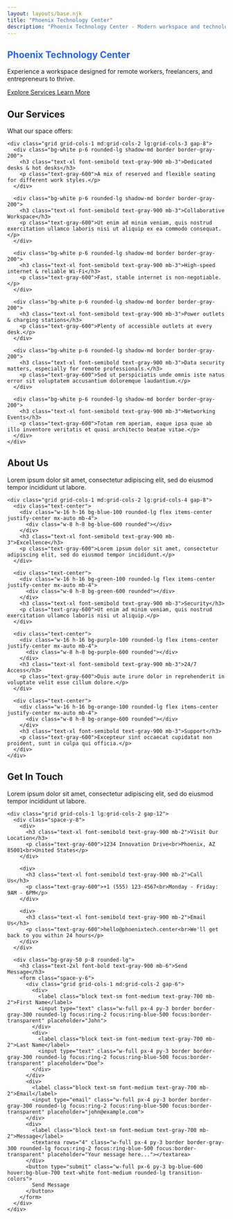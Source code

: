 ```yaml
---
layout: layouts/base.njk
title: "Phoenix Technology Center"
description: "Phoenix Technology Center - Modern workspace and technology solutions"
---
```


<!-- Hero Section -->
<section class="bg-gray-50 py-20">
  <div class="max-w-7xl mx-auto px-4 sm:px-6 lg:px-8">
    <div class="text-center">
      <h1 class="text-4xl md:text-6xl font-bold text-blue-600 mb-6" style="color: #2563eb;">
        Phoenix Technology Center
      </h1>
      <p class="text-xl text-gray-600 mb-8 max-w-3xl mx-auto">
        Experience a workspace designed for remote workers, freelancers, and entrepreneurs to thrive.
      </p>
      <div class="flex flex-col sm:flex-row gap-4 justify-center">
        <a href="#services" class="inline-flex items-center px-6 py-3 bg-blue-600 hover:bg-blue-700 text-white font-medium rounded-lg transition-colors">
          Explore Services
        </a>
        <a href="#about" class="inline-flex items-center px-6 py-3 bg-white hover:bg-gray-50 text-gray-900 font-medium rounded-lg border border-gray-300 transition-colors">
          Learn More
        </a>
      </div>
    </div>
  </div>
</section>

<!-- Services Section -->
<section id="services" class="py-20 bg-white">
  <div class="max-w-7xl mx-auto px-4 sm:px-6 lg:px-8">
    <div class="text-center mb-16">
      <h2 class="text-3xl md:text-4xl font-bold text-gray-900 mb-4">
        Our Services
      </h2>
      <p class="text-lg text-gray-600 max-w-2xl mx-auto">
        What our space offers:
      </p>
    </div>

    <div class="grid grid-cols-1 md:grid-cols-2 lg:grid-cols-3 gap-8">
      <div class="bg-white p-6 rounded-lg shadow-md border border-gray-200">
        <h3 class="text-xl font-semibold text-gray-900 mb-3">Dedicated desks & hot desks</h3>
        <p class="text-gray-600">A mix of reserved and flexible seating for different work styles.</p>
      </div>
      
      <div class="bg-white p-6 rounded-lg shadow-md border border-gray-200">
        <h3 class="text-xl font-semibold text-gray-900 mb-3">Collaborative Workspace</h3>
        <p class="text-gray-600">Ut enim ad minim veniam, quis nostrud exercitation ullamco laboris nisi ut aliquip ex ea commodo consequat.</p>
      </div>
      
      <div class="bg-white p-6 rounded-lg shadow-md border border-gray-200">
        <h3 class="text-xl font-semibold text-gray-900 mb-3">High-speed internet & reliable Wi-Fi</h3>
        <p class="text-gray-600">Fast, stable internet is non-negotiable.</p>
      </div>
      
      <div class="bg-white p-6 rounded-lg shadow-md border border-gray-200">
        <h3 class="text-xl font-semibold text-gray-900 mb-3">Power outlets & charging stations</h3>
        <p class="text-gray-600">Plenty of accessible outlets at every desk.</p>
      </div>
      
      <div class="bg-white p-6 rounded-lg shadow-md border border-gray-200">
        <h3 class="text-xl font-semibold text-gray-900 mb-3">Data security matters, especially for remote professionals.</h3>
        <p class="text-gray-600">Sed ut perspiciatis unde omnis iste natus error sit voluptatem accusantium doloremque laudantium.</p>
      </div>
      
      <div class="bg-white p-6 rounded-lg shadow-md border border-gray-200">
        <h3 class="text-xl font-semibold text-gray-900 mb-3">Networking Events</h3>
        <p class="text-gray-600">Totam rem aperiam, eaque ipsa quae ab illo inventore veritatis et quasi architecto beatae vitae.</p>
      </div>
    </div>
  </div>
</section>

<!-- About Section -->
<section id="about" class="py-20 bg-gray-50">
  <div class="max-w-7xl mx-auto px-4 sm:px-6 lg:px-8">
    <div class="text-center mb-16">
      <h2 class="text-3xl md:text-4xl font-bold text-gray-900 mb-4">
        About Us
      </h2>
      <p class="text-lg text-gray-600 max-w-2xl mx-auto">
        Lorem ipsum dolor sit amet, consectetur adipiscing elit, sed do eiusmod tempor incididunt ut labore.
      </p>
    </div>

    <div class="grid grid-cols-1 md:grid-cols-2 lg:grid-cols-4 gap-8">
      <div class="text-center">
        <div class="w-16 h-16 bg-blue-100 rounded-lg flex items-center justify-center mx-auto mb-4">
          <div class="w-8 h-8 bg-blue-600 rounded"></div>
        </div>
        <h3 class="text-xl font-semibold text-gray-900 mb-3">Excellence</h3>
        <p class="text-gray-600">Lorem ipsum dolor sit amet, consectetur adipiscing elit, sed do eiusmod tempor incididunt.</p>
      </div>

      <div class="text-center">
        <div class="w-16 h-16 bg-green-100 rounded-lg flex items-center justify-center mx-auto mb-4">
          <div class="w-8 h-8 bg-green-600 rounded"></div>
        </div>
        <h3 class="text-xl font-semibold text-gray-900 mb-3">Security</h3>
        <p class="text-gray-600">Ut enim ad minim veniam, quis nostrud exercitation ullamco laboris nisi ut aliquip.</p>
      </div>

      <div class="text-center">
        <div class="w-16 h-16 bg-purple-100 rounded-lg flex items-center justify-center mx-auto mb-4">
          <div class="w-8 h-8 bg-purple-600 rounded"></div>
        </div>
        <h3 class="text-xl font-semibold text-gray-900 mb-3">24/7 Access</h3>
        <p class="text-gray-600">Duis aute irure dolor in reprehenderit in voluptate velit esse cillum dolore.</p>
      </div>

      <div class="text-center">
        <div class="w-16 h-16 bg-orange-100 rounded-lg flex items-center justify-center mx-auto mb-4">
          <div class="w-8 h-8 bg-orange-600 rounded"></div>
        </div>
        <h3 class="text-xl font-semibold text-gray-900 mb-3">Support</h3>
        <p class="text-gray-600">Excepteur sint occaecat cupidatat non proident, sunt in culpa qui officia.</p>
      </div>
    </div>
  </div>
</section>

<!-- Contact Section -->
<section id="contact" class="py-20 bg-white">
  <div class="max-w-7xl mx-auto px-4 sm:px-6 lg:px-8">
    <div class="text-center mb-16">
      <h2 class="text-3xl md:text-4xl font-bold text-gray-900 mb-4">
        Get In Touch
      </h2>
      <p class="text-lg text-gray-600 max-w-2xl mx-auto">
        Lorem ipsum dolor sit amet, consectetur adipiscing elit, sed do eiusmod tempor incididunt ut labore.
      </p>
    </div>

    <div class="grid grid-cols-1 lg:grid-cols-2 gap-12">
      <div class="space-y-8">
        <div>
          <h3 class="text-xl font-semibold text-gray-900 mb-2">Visit Our Location</h3>
          <p class="text-gray-600">1234 Innovation Drive<br>Phoenix, AZ 85001<br>United States</p>
        </div>

        <div>
          <h3 class="text-xl font-semibold text-gray-900 mb-2">Call Us</h3>
          <p class="text-gray-600">+1 (555) 123-4567<br>Monday - Friday: 9AM - 6PM</p>
        </div>

        <div>
          <h3 class="text-xl font-semibold text-gray-900 mb-2">Email Us</h3>
          <p class="text-gray-600">hello@phoenixtech.center<br>We'll get back to you within 24 hours</p>
        </div>
      </div>

      <div class="bg-gray-50 p-8 rounded-lg">
        <h3 class="text-2xl font-bold text-gray-900 mb-6">Send Message</h3>
        <form class="space-y-6">
          <div class="grid grid-cols-1 md:grid-cols-2 gap-6">
            <div>
              <label class="block text-sm font-medium text-gray-700 mb-2">First Name</label>
              <input type="text" class="w-full px-4 py-3 border border-gray-300 rounded-lg focus:ring-2 focus:ring-blue-500 focus:border-transparent" placeholder="John">
            </div>
            <div>
              <label class="block text-sm font-medium text-gray-700 mb-2">Last Name</label>
              <input type="text" class="w-full px-4 py-3 border border-gray-300 rounded-lg focus:ring-2 focus:ring-blue-500 focus:border-transparent" placeholder="Doe">
            </div>
          </div>
          <div>
            <label class="block text-sm font-medium text-gray-700 mb-2">Email</label>
            <input type="email" class="w-full px-4 py-3 border border-gray-300 rounded-lg focus:ring-2 focus:ring-blue-500 focus:border-transparent" placeholder="john@example.com">
          </div>
          <div>
            <label class="block text-sm font-medium text-gray-700 mb-2">Message</label>
            <textarea rows="4" class="w-full px-4 py-3 border border-gray-300 rounded-lg focus:ring-2 focus:ring-blue-500 focus:border-transparent" placeholder="Your message here..."></textarea>
          </div>
          <button type="submit" class="w-full px-6 py-3 bg-blue-600 hover:bg-blue-700 text-white font-medium rounded-lg transition-colors">
            Send Message
          </button>
        </form>
      </div>
    </div>
  </div>
</section>